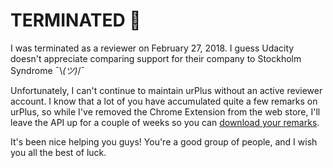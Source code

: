 # TERMINATED :grimacing:

I was terminated as a reviewer on February 27, 2018. I guess Udacity doesn't appreciate comparing support for their company to Stockholm Syndrome ¯\\_(ツ)_/¯

Unfortunately, I can't continue to maintain urPlus without an active reviewer account. I know that a lot of you have accumulated quite a few remarks on urPlus, so while I've removed the Chrome Extension from the web store, I'll leave the API up for a couple of weeks so you can [download your remarks](https://urplus.herokuapp.com/remarks#download-remarks).

It's been nice helping you guys! You're a good group of people, and I wish you all the best of luck.
